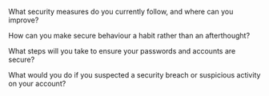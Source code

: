 What security measures do you currently follow, and where can you improve?

How can you make secure behaviour a habit rather than an afterthought?

What steps will you take to ensure your passwords and accounts are secure?

What would you do if you suspected a security breach or suspicious activity on your account?
